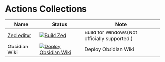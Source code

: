 # Actions Collections

| Name                                                | Status                                                                                                                                                                    | Note                                         |
| --------------------------------------------------- | ------------------------------------------------------------------------------------------------------------------------------------------------------------------------- | -------------------------------------------- |
| [Zed editor](https://github.com/zed-industries/zed) | [![Build Zed](https://github.com/colorsakura/actions/actions/workflows/zed.yml/badge.svg?branch=main)](https://github.com/colorsakura/actions/actions/workflows/zed.yml)  | Build for Windows(Not officially supported.) |
| Obsidian Wiki                                       | [![Deploy Obsidian Wiki](https://github.com/colorsakura/actions/actions/workflows/wiki.yml/badge.svg)](https://github.com/colorsakura/actions/actions/workflows/wiki.yml) | Deploy Obsidian Wiki                         |

